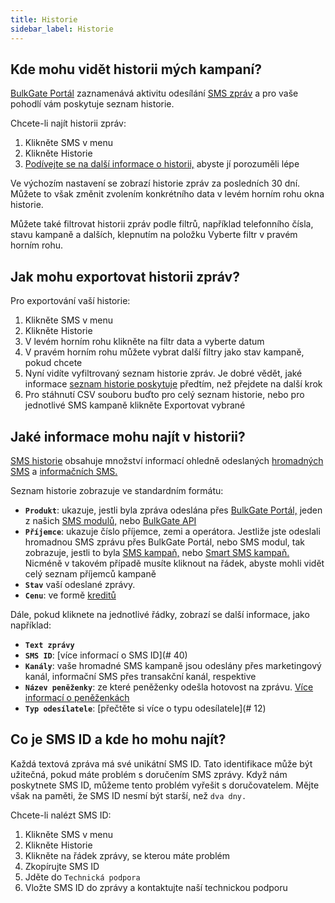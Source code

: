 ```yaml
---
title: Historie
sidebar_label: Historie 
---
```


## Kde mohu vidět historii mých kampaní?
[BulkGate Portál](https://www.bulkgate.com/cs/sms-portal-cs/) zaznamenává aktivitu odesílání [SMS zpráv](https://www.bulkgate.com/cs/reseni/sms/) a pro vaše pohodlí vám poskytuje seznam historie.

Chcete-li najít historii zpráv:
1.	Klikněte SMS v menu
2.	Klikněte Historie
3.	[Podívejte se na další informace o historii,](#37) abyste jí porozuměli lépe

Ve výchozím nastavení se zobrazí historie zpráv za posledních 30 dní. Můžete to však změnit zvolením konkrétního data v levém horním rohu okna historie.

Můžete také filtrovat historii zpráv podle filtrů, například telefonního čísla, stavu kampaně a dalších, klepnutím na položku Vyberte filtr v pravém horním rohu.


## Jak mohu exportovat historii zpráv?
Pro exportování vaší historie:
1.	Klikněte SMS v menu
2.	Klikněte Historie
3.	V levém horním rohu klikněte na filtr data a vyberte datum
4.	V pravém horním rohu můžete vybrat další filtry jako stav kampaně, pokud chcete
5.	Nyní vidíte vyfiltrovaný seznam historie zpráv. Je dobré vědět, jaké informace [seznam historie poskytuje](#37) předtím, než přejdete na další krok
6.	Pro stáhnutí CSV souboru buďto pro celý seznam historie, nebo pro jednotlivé SMS kampaně klikněte Exportovat vybrané


## Jaké informace mohu najít v historii?
[SMS historie](#38) obsahuje množství informací ohledně odeslaných [hromadných SMS](https://www.bulkgate.com/cs/reseni/sms#hromadna-sms) a [informačních SMS.](https://www.bulkgate.com/cs/reseni/sms#informacni-sms)

Seznam historie zobrazuje ve standardním formátu:
-	**`Produkt`**: ukazuje, jestli byla zpráva odeslána přes [BulkGate Portál,](https://www.bulkgate.com/cs/sms-portal-cs/) jeden z našich [SMS modulů,](https://www.bulkgate.com/cs/sms-modul/) nebo [BulkGate API](https://www.bulkgate.com/cs/vyvojari/sms-api/)
-	**`Příjemce`**: ukazuje číslo příjemce, zemi a operátora. Jestliže jste odeslali hromadnou SMS zprávu přes BulkGate Portál, nebo SMS modul, tak zobrazuje, jestli to byla [SMS kampaň,](#6) nebo [Smart SMS kampaň.](#7) Nicméně v takovém případě musíte kliknout na řádek, abyste mohli vidět celý seznam příjemců kampaně
-	**`Stav`** vaší odeslané zprávy.
-	**`Cenu`**: ve formě [kreditů](#39)

Dále, pokud kliknete na jednotlivé řádky, zobrazí se další informace, jako například:
-	**`Text zprávy`**
-	**`SMS ID`**: [více informací o SMS ID](# 40)
-	**`Kanály`**: vaše hromadné SMS kampaně jsou odeslány přes marketingový kanál, informační SMS přes transakční kanál, respektive
-	**`Název peněženky`**: ze které peněženky odešla hotovost na zprávu. [Více informací o peněženkách](#)
-	**`Typ odesílatele`**: [přečtěte si více o typu odesílatele](# 12)

## Co je SMS ID a kde ho mohu najít?
Každá textová zpráva má své unikátní SMS ID. Tato identifikace může být užitečná, pokud máte problém s doručením SMS zprávy. Když nám poskytnete SMS ID, můžeme tento problém vyřešit s doručovatelem. Mějte však na paměti, že SMS ID nesmí být starší, než `dva dny.`

Chcete-li nalézt SMS ID:
1.	Klikněte SMS v menu
2.	Klikněte Historie
3.	Klikněte na řádek zprávy, se kterou máte problém
4.	Zkopírujte SMS ID
5.	Jděte do `Technická podpora`
6.	Vložte SMS ID do zprávy a kontaktujte naší technickou podporu
